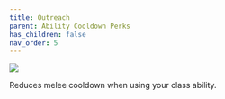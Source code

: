 ```yaml
---
title: Outreach
parent: Ability Cooldown Perks
has_children: false
nav_order: 5
---
```


![](https://bungie.net/common/destiny2_content/icons/70790d7df89c57173a0736de18166638.png)

Reduces melee cooldown when using your class ability.
